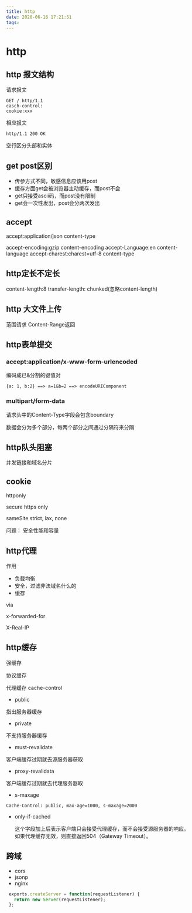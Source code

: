 ```yaml
---
title: http
date: 2020-06-16 17:21:51
tags:
---
```

# http
## http 报文结构
请求报文
```
GET / http/1.1
casch-control:
cookie:xxx

```
相应报文
```
http/1.1 200 OK

```
空行区分头部和实体

## get post区别
 - 传参方式不同，敏感信息应该用post
 - 缓存方面get会被浏览器主动缓存，而post不会
 - get只接受ascii码，而post没有限制
 - get会一次性发出，post会分两次发出
 
## accept
accept:application/json         content-type

accept-encoding:gzip            content-encoding
accept-Language:en              content-language
accept-charest:charest=utf-8    content-type

## http定长不定长
content-length:8
transfer-length: chunked(忽略content-length)

## http 大文件上传
范围请求 Content-Range返回

## http表单提交
### accept:application/x-www-form-urlencoded
编码成已&分割的键值对
```
{a: 1, b:2} ==> a=1&b=2 ==> encodeURIComponent
```
### multipart/form-data
请求头中的Content-Type字段会包含boundary

数据会分为多个部分，每两个部分之间通过分隔符来分隔

## http队头阻塞
并发链接和域名分片

## cookie
httponly

secure https only

sameSite strict, lax, none 

问题： 安全性能和容量

## http代理
作用
 - 负载均衡
 - 安全，过滤非法域名什么的
 - 缓存

via

x-forwarded-for

X-Real-IP

## http缓存
强缓存

协议缓存

代理缓存
cache-control
 - public
 
 指出服务器缓存
 - private
 
 不支持服务器缓存
 - must-revalidate
 
 客户端缓存过期就去源服务器获取
 - proxy-revalidata
 
 客户端缓存过期就去代理服务器取
 - s-maxage
 ```
Cache-Control: public, max-age=1000, s-maxage=2000
```
 - only-if-cached
 
   这个字段加上后表示客户端只会接受代理缓存，而不会接受源服务器的响应。如果代理缓存无效，则直接返回504（Gateway Timeout）。
 
## 跨域
 - cors
 - jsonp
 - nginx
 
 
 
 
 [](https://juejin.im/post/5e76bd516fb9a07cce750746)
 [](https://zhuanlan.zhihu.com/p/86426969)
```js
 exports.createServer = function(requestListener) {
   return new Server(requestListener);
 };

```
